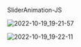 SliderAnimation-JS

![2022-10-19_19-21-57](https://user-images.githubusercontent.com/101303690/196689579-b2b3bc3e-d8bd-4db6-b6f8-795ad857947b.png)

![2022-10-19_19-22-11](https://user-images.githubusercontent.com/101303690/196689583-96abac3d-2226-404d-bee5-b621cb905a49.png)
